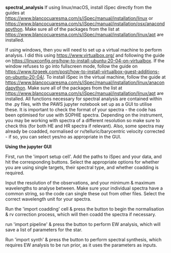 **spectral_analysis**
If using linux/macOS, install iSpec directly from the guides at https://www.blancocuaresma.com/s/iSpec/manual/installation/linux or https://www.blancocuaresma.com/s/iSpec/manual/installation/osx/anacondapython.
 Make sure all of the packages from the list at https://www.blancocuaresma.com/s/iSpec/manual/installation/linux/apt are installed.
 
If using windows, then you will need to set up a virtual machine to perform analysis. I did this using https://www.virtualbox.org/ and following the guide on https://linuxconfig.org/how-to-install-ubuntu-20-04-on-virtualbox. If the window refuses to go into fullscreen mode, follow the guide on https://www.itzgeek.com/post/how-to-install-virtualbox-guest-additions-on-ubuntu-20-04/.
To install iSpec in the virtual machine, follow the guide at https://www.blancocuaresma.com/s/iSpec/manual/installation/linux/anacondapython. Make sure all of the packages from the list at https://www.blancocuaresma.com/s/iSpec/manual/installation/linux/apt are installed. 
All functions necessary for spectral analysis are contained within the .py files, with the PAWS jupyter notebook set up as a GUI to utilise these.
It is important to check the format of your spectra - the code has been optimised for use with SOPHIE spectra. Depending on the instrument, you may be working with spectra of a different resolution so make sure to check this (for both HE and HR spectra if relevant). Also, some spectra may already be coadded, normalised or rv/telluric/barycentric velocity corrected - if so, you can select yes/no as appropriate in the GUI.

**Using the jupyter GUI**

First, run the 'import setup cell'.
Add the paths to iSpec and your data, and hit the corresponding buttons.
Select the appropriate options for whether you are using single targets, their spectral type, and whether coadding is required.

Input the resolution of the observations, and your minimum & maximum wavelengths to analyse between.
Make sure your individual spectra have a common string, so the code can single these out from other files.
Select the correct wavelength unit for your spectra.

Run the 'import coadding' cell & press the button to begin the normalisation & rv correction process, which will then coadd the spectra if necessary.

run 'import pipeline' & press the button to perform EW analysis, which will save a list of parameters for the star.

Run 'import synth' & press the button to perform spectral synthesis, which requires EW analysis to be run prior, as it uses the parameters as inputs. 
